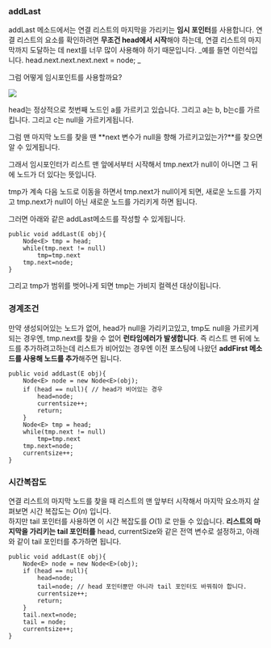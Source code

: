 ### addLast

addLast 메소드에서는 연결 리스트의 마지막을 가리키는 **임시 포인터**를 사용합니다.
연결 리스트의 요소를 확인하려면 **무조건 head에서 시작**해야 하는데, 연결 리스트의 마지막까지 도달하는 데 next를 너무 많이 사용해야 하기 때문입니다. 
_예를 들면 이런식입니다. head.next.next.next.next = node; _

그럼 어떻게 임시포인트를 사용할까요? 

![](https://images.velog.io/images/nnoshel/post/08146fec-6346-4cef-ae1f-5cfb9f403744/image.png)

head는 정상적으로 첫번째 노드인 a를 가르키고 있습니다. 그리고 a는 b, b는c를 가르킵니다. 그리고 c는 null을 가르키게됩니다. 

그럼 맨 마지막 노드를 찾을 땐 **next 변수가 null을 향해 가르키고있는가?**를 찾으면 알 수 있게됩니다. 

그래서 임시포인터가 리스트 맨 앞에서부터 시작해서 tmp.next가 null이 아니면 그 뒤에 노드가 더 있다는 뜻입니다. 

tmp가 계속 다음 노드로 이동을 하면서 tmp.next가 null이게 되면, 새로운 노드를 가지고 tmp.next가 null이 아닌 새로운 노드를 가리키게 하면 됩니다. 

그러면 아래와 같은 addLast메소드를 작성할 수 있게됩니다. 
```
public void addLast(E obj){
	Node<E> tmp = head;
	while(tmp.next != null)
		tmp=tmp.next
	tmp.next=node;
}
```
그리고 tmp가 범위를 벗어나게 되면 tmp는 가비지 컬렉션 대상이됩니다. 

### 경계조건
만약 생성되어있는 노드가 없어, head가 null을 가리키고있고, tmp도 null을 가르키게 되는 경우엔, tmp.next를 찾을 수 없어 **런타임에러가 발생합니다**. 
즉 리스트 맨 뒤에 노드를 추가하려고하는데 리스트가 비어있는 경우엔
이전 포스팅에 나왔던 **addFirst 메소드를 사용해 노드를 추가**해주면 됩니다. 
```
public void addLast(E obj){
	Node<E> node = new Node<E>(obj);
	if (head == null){ // head가 비어있는 경우
		head=node;
		currentsize++;
		return;
	}
	Node<E> tmp = head;
	while(tmp.next != null)
		tmp=tmp.next
	tmp.next=node;
	currentsize++;
}
```

### 시간복잡도
연결 리스트의 마지막 노드를 찾을 때 리스트의 맨 앞부터 시작해서 마지막 요소까지 살펴보면 시간 복잡도는 $O(n)$ 입니다.  
하지만 tail 포인터를 사용하면 이 시간 복잡도를  $O(1)$ 로 만들 수 있습니다. 
**리스트의 마지막을 가리키는 tail 포인터를** head, currentSize와 같은 전역 변수로 설정하고, 아래와 같이 tail 포인터를 추가하면 됩니다.
```
public void addLast(E obj){
	Node<E> node = new Node<E>(obj);
	if (head == null){
		head=node;
		tail=node; // head 포인터뿐만 아니라 tail 포인터도 바꿔줘야 합니다.
		currentsize++;
		return;
	}
	tail.next=node;
	tail = node;
	currentsize++;
}
```

